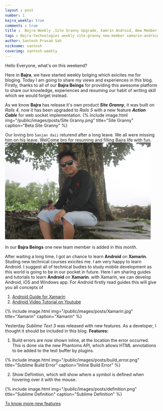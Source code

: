 ```yaml
---
layout : post
number: 1
bajra_weekly: true
comments : true
title :  Bajra Weekly ,Site Granny Upgrade, Xamrin Android, New Member, Sublime Text 3 New Feature
tags : Bajra-technologies weekly site-granny new-member xamarin-android sublime
author: Santosh Prasad Sah
nickname: santosh
coverimg: santosh-weekly
---
```


Hello Everyone, what's on this weekend?

Here in **Bajra**, we have started weekly bolging which exicites me for bloging. Today I am going to share my views and experiences in this blog. Firstly, thanks to all of our **Bajra Beings** for providing this awesome platform to share our knowledge, experiences and resuming our habit of writing skill which we would forget instead.

As we know **Bajra** has release it's own product ***Site Granny***, it was built on *Rails 4*, now it has been upgraded to *Rails 5* with a new feature ***Action Cable*** for web socket implementation.
{% include image.html
            img="/public/images/posts/Site Granny.png"
            title="Site Granny"
            caption="Beta Site Granny" %}

Our loving bro `Sanjan daii` returend after a long leave. We all were missing him on his leave. WelCome bro for resuming and filling Bajra life with fun.
<img src="/public/images/posts/sajan.JPG" width="480">


In our **Bajra Beings** one new team member is added in this month.




After waiting a long time, I got an chance to learn **Android** on **Xamarin**. Studing new technical courses exicites me. I am very happy to learn Android. I suggest all of technical budies to study mobile development as this world is going to be in our pocket in future. Here I am sharing guides and tutorials to learn **Android** on **Xamarin**. with Xamarin, we can develop Android, iOS and Windows app. For Android firstly read guides this will give you all concepts of

1. [Android Guide for Xamarin](https://developer.xamarin.com/guides/#android)
2. [Android Video Tutorial on Youtube](https://www.youtube.com/playlist?list=PLCuRg51-gw5VqYchUekCqxUS9hEZkDf6l)

{% include image.html
            img="/public/images/posts/Xamarin.jpg"
            title="Xamarin"
            caption="Xamarin" %}

Yesterday *Sublime Text 3* was released with new features. As a developer, I thought it should be included in this blog.
**Features:**
1. Build errors are now shown inline, at the location the error occurred. This is done via the new Phantoms API, which allows HTML annotations to be added to the text buffer by plugins.

{% include image.html
            img="/public/images/posts/build_error.png"
            title="Sublime Build Error"
            caption="Inline Build Error" %}


2. Show Definition, which will show where a symbol is defined when hovering over it with the mouse.

{% include image.html
            img="/public/images/posts/definition.png"
            title="Sublime Definition"
            caption="Sublime Definition" %}

[To know more new features](https://www.sublimetext.com/blog/articles/sublime-text-3-build-3124)
